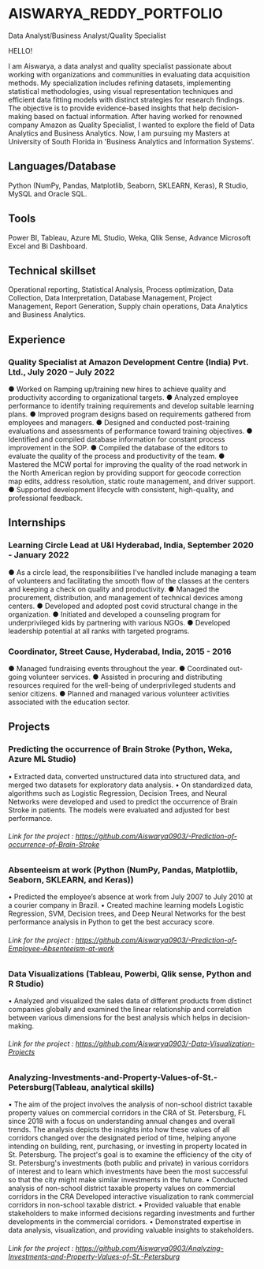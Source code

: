 # AISWARYA_REDDY_PORTFOLIO
Data Analyst/Business Analyst/Quality Specialist

HELLO!

I am Aiswarya, a data analyst and quality specialist passionate about working with organizations and communities in evaluating data acquisition methods. My specialization includes refining datasets, implementing statistical methodologies, using visual representation techniques and efficient data fitting models with distinct strategies for research findings. The objective is to provide evidence-based insights that help decision-making based on factual information. After having worked for renowned company Amazon as Quality Specialist, I wanted to explore the field of Data Analytics and Business Analytics. Now, I am pursuing my Masters at University of South Florida in 'Business Analytics and Information Systems'. 

## Languages/Database
Python (NumPy, Pandas, Matplotlib, Seaborn, SKLEARN, Keras), R Studio, MySQL and Oracle SQL.

## Tools
Power BI, Tableau, Azure ML Studio, Weka, Qlik Sense, Advance Microsoft Excel and Bi Dashboard.

## Technical skillset
Operational reporting, Statistical Analysis, Process optimization, Data Collection, Data Interpretation, Database Management, Project Management, Report Generation, Supply chain operations, Data Analytics and Business Analytics.

## Experience
### Quality Specialist at Amazon Development Centre (India) Pvt. Ltd., July 2020 – July 2022
●	Worked on Ramping up/training new hires to achieve quality and productivity according to organizational targets.
●	Analyzed employee performance to identify training requirements and develop suitable learning plans.
●	Improved program designs based on requirements gathered from employees and managers.
●	Designed and conducted post-training evaluations and assessments of performance toward training objectives.
●	Identified and compiled database information for constant process improvement in the SOP.
●	Compiled the database of the editors to evaluate the quality of the process and productivity of the team.
●	Mastered the MCW portal for improving the quality of the road network in the North American region by providing support for geocode correction map edits, address resolution, static route management, and driver support.
●	Supported development lifecycle with consistent, high-quality, and professional feedback.

## Internships
### Learning Circle Lead at U&I Hyderabad, India, September 2020 - January 2022
●	As a circle lead, the responsibilities I've handled include managing a team of volunteers and facilitating the smooth flow of the classes at the centers and keeping a check on quality and productivity.
●	Managed the procurement, distribution, and management of technical devices among centers.
●	Developed and adopted post covid structural change in the organization.
●	Initiated and developed a counseling program for underprivileged kids by partnering with various NGOs.
●	Developed leadership potential at all ranks with targeted programs.

### Coordinator, Street Cause, Hyderabad, India, 2015 - 2016
●	Managed fundraising events throughout the year.
●	Coordinated out-going volunteer services.
●	Assisted in procuring and distributing resources required for the well-being of underprivileged students and senior citizens. 
●	Planned and managed various volunteer activities associated with the education sector.

## Projects

### Predicting the occurrence of Brain Stroke (Python, Weka, Azure ML Studio)
•	   Extracted data, converted unstructured data into structured data, and merged two datasets for exploratory data analysis.
•	   On standardized data, algorithms such as Logistic Regression, Decision Trees, and Neural Networks were developed and used to predict the occurrence of Brain Stroke in patients. The models were evaluated and adjusted for best performance.
###### Link for the project : https://github.com/Aiswarya0903/-Prediction-of-occurrence-of-Brain-Stroke

### Absenteeism at work (Python (NumPy, Pandas, Matplotlib, Seaborn, SKLEARN, and Keras)) 
•	Predicted the employee’s absence at work from July 2007 to July 2010 at a courier company in Brazil.
•	Created machine learning models Logistic Regression, SVM, Decision trees, and Deep Neural Networks for the best performance analysis in Python to get the best accuracy score.
###### Link for the project : https://github.com/Aiswarya0903/-Prediction-of-Employee-Absenteeism-at-work

### Data Visualizations (Tableau, Powerbi, Qlik sense, Python and R Studio)
•	Analyzed and visualized the sales data of different products from distinct companies globally and examined the linear relationship and correlation between various dimensions for the best analysis which helps in decision-making.
###### Link for the project : https://github.com/Aiswarya0903/-Data-Visualization-Projects

### Analyzing-Investments-and-Property-Values-of-St.-Petersburg(Tableau, analytical skills)
•	The aim of the project involves the analysis of non-school district taxable property values on commercial corridors in the CRA of St. Petersburg, FL since 2018 with a focus on understanding annual changes and overall trends. The analysis depicts the insights into how these values of all corridors changed over the designated period of time, helping anyone intending on building, rent, purchasing, or investing in property located in St. Petersburg. The project's goal is to examine the efficiency of the city of St. Petersburg's investments (both public and private) in various corridors of interest and to learn which investments have been the most successful so that the city might make similar investments in the future.
• Conducted analysis of non-school district taxable property values on commercial corridors in the CRA Developed interactive visualization to rank commercial corridors in non-school taxable district. 
• Provided valuable that enable stakeholders to make informed decisions regarding investments and further developments in the commercial corridors.
• Demonstrated expertise in data analysis, visualization, and providing valuable insights to stakeholders.
###### Link for the project : https://github.com/Aiswarya0903/Analyzing-Investments-and-Property-Values-of-St.-Petersburg
